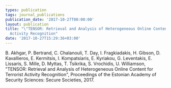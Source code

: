 ```yaml
---
types: publication
tags: journal_publications
publication_date: '2017-10-27T00:00:00'
layout: publication
title: "\"TENSOR: Retrieval and Analysis of Heterogeneous Online Content for Terrorist
  Activity Recognition"
date: '2017-10-27T15:29:36+03:00'
---
```

<p>B. Akhgar, P. Bertrand, C. Chalanouli, T. Day, I. Fragkiadakis, H. Gibson, D. Kavallieros, E. Kermitsis, I. Kompatsiaris, E. Kyriakou, G. Leventakis, E. Lissaris, S. Mille, D. Myttas, T. Tsikrika, S. Vrochidis, U. Williamson, "TENSOR: Retrieval and Analysis of Heterogeneous Online Content for Terrorist Activity Recognition", Proceedings of the Estonian Academy of Security Sciences: Secure Societies, 2017.</p>
